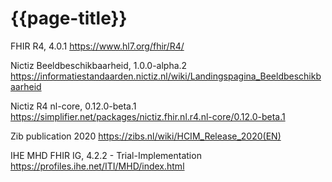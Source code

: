 # {{page-title}}

FHIR R4, 4.0.1 https://www.hl7.org/fhir/R4/

Nictiz Beeldbeschikbaarheid, 1.0.0-alpha.2
https://informatiestandaarden.nictiz.nl/wiki/Landingspagina_Beeldbeschikbaarheid

Nictiz R4 nl-core, 0.12.0-beta.1
https://simplifier.net/packages/nictiz.fhir.nl.r4.nl-core/0.12.0-beta.1

Zib publication 2020
https://zibs.nl/wiki/HCIM_Release_2020(EN)

IHE MHD FHIR IG, 4.2.2 - Trial-Implementation
https://profiles.ihe.net/ITI/MHD/index.html